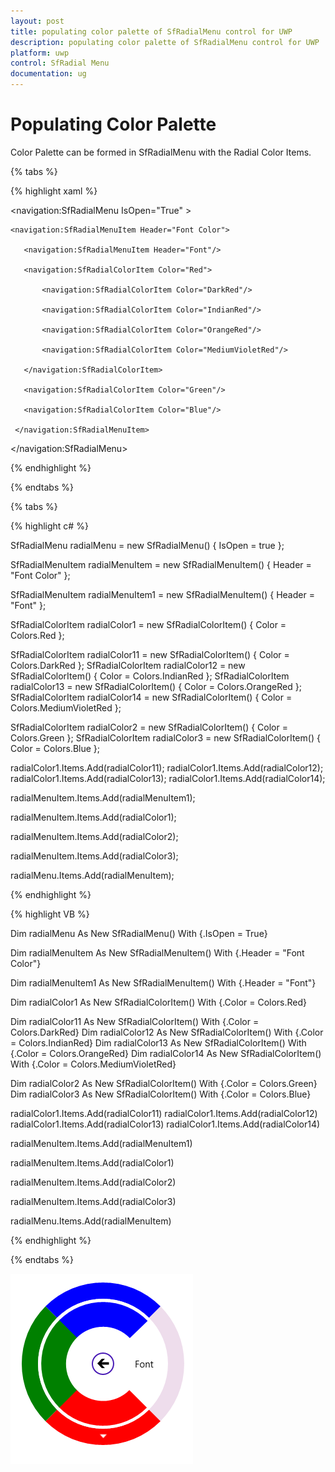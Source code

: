 ```yaml
---
layout: post
title: populating color palette of SfRadialMenu control for UWP
description: populating color palette of SfRadialMenu control for UWP
platform: uwp
control: SfRadial Menu 
documentation: ug
---
```


# Populating Color Palette

Color Palette can be formed in SfRadialMenu with the Radial Color Items. 

{% tabs %}

{% highlight xaml %}

<navigation:SfRadialMenu IsOpen="True" >

    <navigation:SfRadialMenuItem Header="Font Color">

       <navigation:SfRadialMenuItem Header="Font"/>

       <navigation:SfRadialColorItem Color="Red">

           <navigation:SfRadialColorItem Color="DarkRed"/>

           <navigation:SfRadialColorItem Color="IndianRed"/>

           <navigation:SfRadialColorItem Color="OrangeRed"/>

           <navigation:SfRadialColorItem Color="MediumVioletRed"/>

       </navigation:SfRadialColorItem>

       <navigation:SfRadialColorItem Color="Green"/>

       <navigation:SfRadialColorItem Color="Blue"/>

     </navigation:SfRadialMenuItem>

</navigation:SfRadialMenu>

{% endhighlight %}

{% endtabs %}

{% tabs %}

{% highlight c# %}

 SfRadialMenu radialMenu = new SfRadialMenu() { IsOpen = true };

 SfRadialMenuItem radialMenuItem = new SfRadialMenuItem() { Header = "Font Color" };

 SfRadialMenuItem radialMenuItem1 = new SfRadialMenuItem() { Header = "Font" };
           

 SfRadialColorItem radialColor1 = new SfRadialColorItem() { Color = Colors.Red };

 SfRadialColorItem radialColor11 = new SfRadialColorItem() { Color = Colors.DarkRed };
 SfRadialColorItem radialColor12 = new SfRadialColorItem() { Color = Colors.IndianRed };
 SfRadialColorItem radialColor13 = new SfRadialColorItem() { Color = Colors.OrangeRed };
 SfRadialColorItem radialColor14 = new SfRadialColorItem() { Color = Colors.MediumVioletRed };

 SfRadialColorItem radialColor2 = new SfRadialColorItem() { Color = Colors.Green };
 SfRadialColorItem radialColor3 = new SfRadialColorItem() { Color = Colors.Blue };

 radialColor1.Items.Add(radialColor11);
 radialColor1.Items.Add(radialColor12);
 radialColor1.Items.Add(radialColor13);
 radialColor1.Items.Add(radialColor14);

 radialMenuItem.Items.Add(radialMenuItem1);

 radialMenuItem.Items.Add(radialColor1);

 radialMenuItem.Items.Add(radialColor2);

 radialMenuItem.Items.Add(radialColor3);
           

 radialMenu.Items.Add(radialMenuItem);
 
{% endhighlight %}

{% highlight VB %}

Dim radialMenu As New SfRadialMenu() With {.IsOpen = True}

 Dim radialMenuItem As New SfRadialMenuItem() With {.Header = "Font Color"}

 Dim radialMenuItem1 As New SfRadialMenuItem() With {.Header = "Font"}


 Dim radialColor1 As New SfRadialColorItem() With {.Color = Colors.Red}

 Dim radialColor11 As New SfRadialColorItem() With {.Color = Colors.DarkRed}
 Dim radialColor12 As New SfRadialColorItem() With {.Color = Colors.IndianRed}
 Dim radialColor13 As New SfRadialColorItem() With {.Color = Colors.OrangeRed}
 Dim radialColor14 As New SfRadialColorItem() With {.Color = Colors.MediumVioletRed}

 Dim radialColor2 As New SfRadialColorItem() With {.Color = Colors.Green}
 Dim radialColor3 As New SfRadialColorItem() With {.Color = Colors.Blue}

 radialColor1.Items.Add(radialColor11)
 radialColor1.Items.Add(radialColor12)
 radialColor1.Items.Add(radialColor13)
 radialColor1.Items.Add(radialColor14)

 radialMenuItem.Items.Add(radialMenuItem1)

 radialMenuItem.Items.Add(radialColor1)

 radialMenuItem.Items.Add(radialColor2)

 radialMenuItem.Items.Add(radialColor3)


 radialMenu.Items.Add(radialMenuItem)

{% endhighlight %}

{% endtabs %}

![](Populating-Color-Palette_images/Populating-Color-Palette_img1.png)







